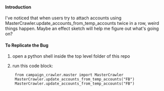#### Introduction
I've noticed that when users try to attach accounts using MasterCrawler.update_accounts_from_temp_accounts twice in a row, weird things happen. Maybe an effect sketch will help me figure out what's going on?

#### To Replicate the Bug
1. open a python shell inside the top level folder of this repo
2. run this code block:

        from campaign_crawler.master import MasterCrawler
        MasterCrawler.update_accounts_from_temp_accounts("FB")
        MasterCrawler.update_accounts_from_temp_accounts("FB")
